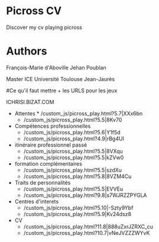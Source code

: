 # Picross CV
Discover my cv playing picross

# Authors

François-Marie d'Aboville
Jehan Poublan

Master ICE
Université Toulouse Jean-Jaurès

#Ce qu'il faut mettre + les URLS pour les jeux

ICHRISI.BIZAT.COM

* Attentes
		* /custom_js/picross_play.html?5.7|XXx6bn			
    * /custom_js/picross_play.html?5.5|8Kv70
* Compétences professionnelles
    * /custom_js/picross_play.html?5.6|Y1f5d
    * /custom_js/picross_play.html?4.9|rBg4UI
* itinéraire professionnel passé
    * /custom_js/picross_play.html?5.5|8VXqu
    *	/custom_js/picross_play.html?5.5|kZVw0
* formation complémentaires
    * /custom_js/picross_play.html?5.5|szdXu
    * /custom_js/picross_play.html?5.8|8VZM4Cu
* Traits de personnalités		
    * /custom_js/picross_play.html?5.5|EVVEu
    * /custom_js/picross_play.html?9.8|s7WJRZZPYGLA
* Centres d'interets		
    * /custom_js/picross_play.html?5.10|-Szty9Ybf
    * /custom_js/picross_play.html?5.9|Kv24dsz8
* CV
    * /custom_js/picross_play.html?11.8|888uZxrJZRXC_cu
    * /custom_js/picross_play.html?10.7|vNeJVZZZWYvK
